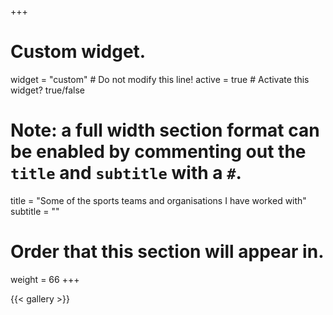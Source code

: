 +++
# Custom widget.
widget = "custom"  # Do not modify this line!
active = true  # Activate this widget? true/false

# Note: a full width section format can be enabled by commenting out the `title` and `subtitle` with a `#`.

title = "Some of the sports teams and organisations I have worked with"
subtitle = ""

# Order that this section will appear in.
weight = 66
+++

{{< gallery >}}
